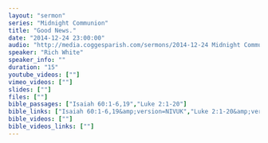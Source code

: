 ```yaml
---
layout: "sermon"
series: "Midnight Communion"
title: "Good News."
date: "2014-12-24 23:00:00"
audio: "http://media.coggesparish.com/sermons/2014-12-24 Midnight Communion, Rich White.mp3"
speaker: "Rich White"
speaker_info: ""
duration: "15"
youtube_videos: [""]
vimeo_videos: [""]
slides: [""]
files: [""]
bible_passages: ["Isaiah 60:1-6,19","Luke 2:1-20"]
bible_links: ["Isaiah 60:1-6,19&amp;version=NIVUK","Luke 2:1-20&amp;version=NIVUK"]
bible_videos: [""]
bible_videos_links: [""]
---
```

